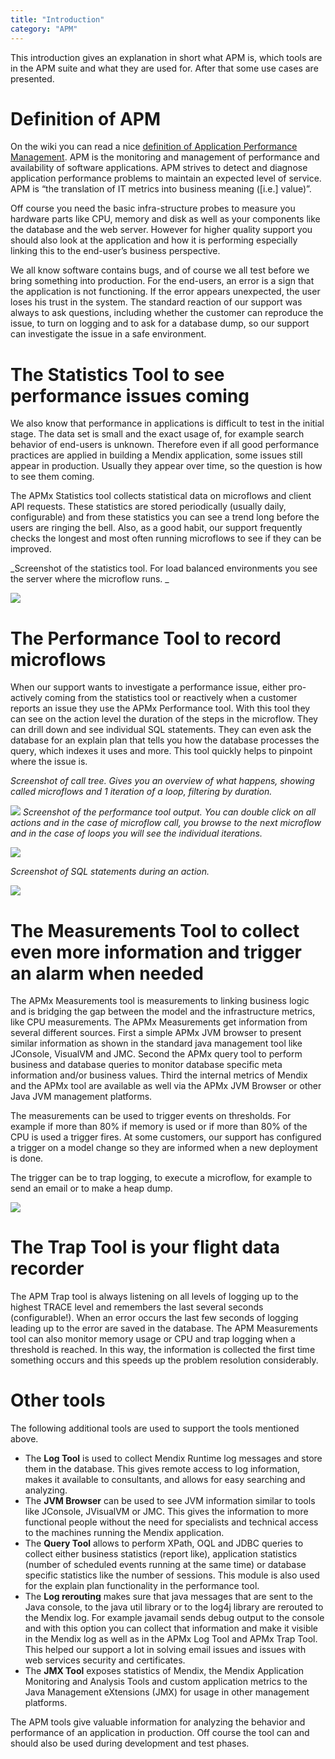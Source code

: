 ```yaml
---
title: "Introduction"
category: "APM"
---
```

This introduction gives an explanation in short what APM is, which tools are in the APM suite and what they are used for. After that some use cases are presented.

# Definition of APM

On the wiki you can read a nice [definition of Application Performance Management](http://en.wikipedia.org/wiki/Application_performance_management). APM is the monitoring and management of performance and availability of software applications. APM strives to detect and diagnose application performance problems to maintain an expected level of service. APM is “the translation of IT metrics into business meaning ([i.e.] value)”.

Off course you need the basic infra-structure probes to measure you hardware parts like CPU, memory and disk as well as your components like the database and the web server. However for higher quality support you should also look at the application and how it is performing especially linking this to the end-user’s business perspective.

We all know software contains bugs, and of course we all test before we bring something into production. For the end-users, an error is a sign that the application is not functioning. If the error appears unexpected, the user loses his trust in the system. The standard reaction of our support was always to ask questions, including whether the customer can reproduce the issue, to turn on logging and to ask for a database dump, so our support can investigate the issue in a safe environment.

# The Statistics Tool to see performance issues coming

We also know that performance in applications is difficult to test in the initial stage. The data set is small and the exact usage of, for example search behavior of end-users is unknown. Therefore even if all good performance practices are applied in building a Mendix application, some issues still appear in production. Usually they appear over time, so the question is how to see them coming.

The APMx Statistics tool collects statistical data on microflows and client API requests. These statistics are stored periodically (usually daily, configurable) and from these statistics you can see a trend long before the users are ringing the bell. Also, as a good habit, our support frequently checks the longest and most often running microflows to see if they can be improved.

_Screenshot of the statistics tool. For load balanced environments you see the server where the microflow runs. _

_![](attachments/19956139/21725185.png)_

# The Performance Tool to record microflows

When our support wants to investigate a performance issue, either pro-actively coming from the statistics tool or reactively when a customer reports an issue they use the APMx Performance tool. With this tool they can see on the action level the duration of the steps in the microflow. They can drill down and see individual SQL statements. They can even ask the database for an explain plan that tells you how the database processes the query, which indexes it uses and more. This tool quickly helps to pinpoint where the issue is.

_Screenshot of call tree. Gives you an overview of what happens, showing called microflows and 1 iteration of a loop, filtering by duration._

![](attachments/19956139/21725186.png)
_Screenshot of the performance tool output. You can double click on all actions and in the case of microflow call, you browse to the next microflow and in the case of loops you will see the individual iterations._

 ![](attachments/19956139/21725187.png)

_Screenshot of SQL statements during an action._

![](attachments/19956139/21725188.png)

# The Measurements Tool to collect even more information and trigger an alarm when needed

The APMx Measurements tool is measurements to linking business logic and is bridging the gap between the model and the infrastructure metrics, like CPU measurements. The APMx Measurements get information from several different sources. First a simple APMx JVM browser to present similar information as shown in the standard java management tool like JConsole, VisualVM and JMC. Second the APMx query tool to perform business and database queries to monitor database specific meta information and/or business values. Third the internal metrics of Mendix and the APMx tool are available as well via the APMx JVM Browser or other Java JVM management platforms.

The measurements can be used to trigger events on thresholds. For example if more than 80% if memory is used or if more than 80% of the CPU is used a trigger fires. At some customers, our support has configured a trigger on a model change so they are informed when a new deployment is done.

The trigger can be to trap logging, to execute a microflow, for example to send an email or to make a heap dump.

![](attachments/19956139/21725189.png)

# The Trap Tool is your flight data recorder

The APM Trap tool is always listening on all levels of logging up to the highest TRACE level and remembers the last several seconds (configurable!). When an error occurs the last few seconds of logging leading up to the error are saved in the database. The APM Measurements tool can also monitor memory usage or CPU and trap logging when a threshold is reached. In this way, the information is collected the first time something occurs and this speeds up the problem resolution considerably.

# Other tools

The following additional tools are used to support the tools mentioned above.

*   The **Log Tool** is used to collect Mendix Runtime log messages and store them in the database. This gives remote access to log information, makes it available to consultants, and allows for easy searching and analyzing.
*   The **JVM Browser** can be used to see JVM information similar to tools like JConsole, JVisualVM or JMC. This gives the information to more functional people without the need for specialists and technical access to the machines running the Mendix application.
*   The **Query Tool** allows to perform XPath, OQL and JDBC queries to collect either business statistics (report like), application statistics (number of scheduled events running at the same time) or database specific statistics like the number of sessions. This module is also used for the explain plan functionality in the performance tool.
*   The **Log rerouting** makes sure that java messages that are sent to the Java console, to the java util library or to the log4j library are rerouted to the Mendix log. For example javamail sends debug output to the console and with this option you can collect that information and make it visible in the Mendix log as well as in the APMx Log Tool and APMx Trap Tool. This helped our support a lot in solving email issues and issues with web services security and certificates.
*   The **JMX Tool** exposes statistics of Mendix, the Mendix Application Monitoring and Analysis Tools and custom application metrics to the Java Management eXtensions (JMX) for usage in other management platforms.

The APM tools give valuable information for analyzing the behavior and performance of an application in production. Off course the tool can and should also be used during development and test phases.